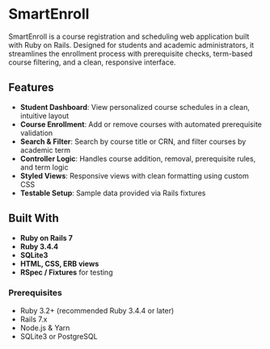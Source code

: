 # SmartEnroll

SmartEnroll is a course registration and scheduling web application built with Ruby on Rails. Designed for students and academic administrators, it streamlines the enrollment process with prerequisite checks, term-based course filtering, and a clean, responsive interface.

## Features

-  **Student Dashboard**: View personalized course schedules in a clean, intuitive layout
-  **Course Enrollment**: Add or remove courses with automated prerequisite validation
-  **Search & Filter**: Search by course title or CRN, and filter courses by academic term
-  **Controller Logic**: Handles course addition, removal, prerequisite rules, and term logic
-  **Styled Views**: Responsive views with clean formatting using custom CSS
-  **Testable Setup**: Sample data provided via Rails fixtures

## Built With

- **Ruby on Rails 7**
- **Ruby 3.4.4**
- **SQLite3**
- **HTML, CSS, ERB views**
- **RSpec / Fixtures** for testing

### Prerequisites

- Ruby 3.2+ (recommended Ruby 3.4.4 or later)
- Rails 7.x
- Node.js & Yarn
- SQLite3 or PostgreSQL
